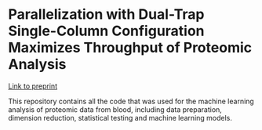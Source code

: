 # Parallelization with Dual-Trap Single-Column Configuration Maximizes Throughput of Proteomic Analysis


[Link to preprint]()

This repository contains all the code that was used for the machine learning analysis of proteomic data from blood, including data preparation, dimension reduction, statistical testing and machine learning models. 
